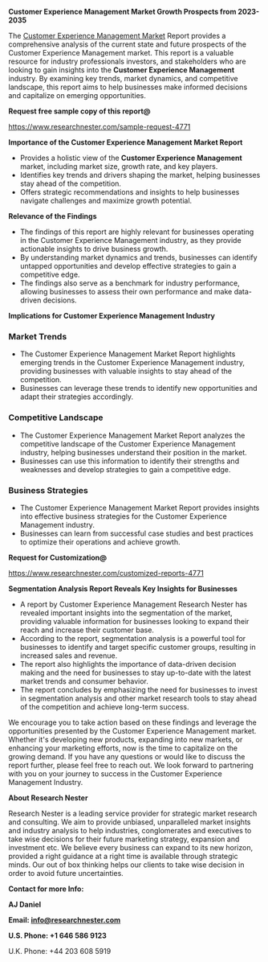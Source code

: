 ﻿<a name="_hlk168570615"></a><a name="_hlk168498031"></a>**Customer Experience Management Market Growth Prospects from 2023-2035**

The [Customer Experience Management Market](https://www.researchnester.com/reports/customer-experience-management-market/4771) Report provides a comprehensive analysis of the current state and future prospects of the Customer Experience Management market. This report is a valuable resource for industry professionals investors, and stakeholders who are looking to gain insights into the **Customer Experience Management** industry. By examining key trends, market dynamics, and competitive landscape, this report aims to help businesses make informed decisions and capitalize on emerging opportunities.

**Request free sample copy of this report@**

<https://www.researchnester.com/sample-request-4771> 

**Importance of the Customer Experience Management Market Report**

- Provides a holistic view of the **Customer Experience Management** market, including market size, growth rate, and key players.
- Identifies key trends and drivers shaping the market, helping businesses stay ahead of the competition.
- Offers strategic recommendations and insights to help businesses navigate challenges and maximize growth potential.

**Relevance of the Findings**

- The findings of this report are highly relevant for businesses operating in the Customer Experience Management industry, as they provide actionable insights to drive business growth.
- By understanding market dynamics and trends, businesses can identify untapped opportunities and develop effective strategies to gain a competitive edge.
- The findings also serve as a benchmark for industry performance, allowing businesses to assess their own performance and make data-driven decisions.

**Implications for Customer Experience Management Industry**
### **Market Trends**
- The Customer Experience Management Market Report highlights emerging trends in the Customer Experience Management industry, providing businesses with valuable insights to stay ahead of the competition.
- Businesses can leverage these trends to identify new opportunities and adapt their strategies accordingly.
### **Competitive Landscape**
- The Customer Experience Management Market Report analyzes the competitive landscape of the Customer Experience Management industry, helping businesses understand their position in the market.
- Businesses can use this information to identify their strengths and weaknesses and develop strategies to gain a competitive edge.
### **Business Strategies**
- The Customer Experience Management Market Report provides insights into effective business strategies for the Customer Experience Management industry.
- Businesses can learn from successful case studies and best practices to optimize their operations and achieve growth.

**Request for Customization@**

<https://www.researchnester.com/customized-reports-4771> 

**Segmentation Analysis Report Reveals Key Insights for Businesses**

- A report by Customer Experience Management Research Nester has revealed important insights into the segmentation of the market, providing valuable information for businesses looking to expand their reach and increase their customer base.
- According to the report, segmentation analysis is a powerful tool for businesses to identify and target specific customer groups, resulting in increased sales and revenue.
- The report also highlights the importance of data-driven decision making and the need for businesses to stay up-to-date with the latest market trends and consumer behavior.
- The report concludes by emphasizing the need for businesses to invest in segmentation analysis and other market research tools to stay ahead of the competition and achieve long-term success.

We encourage you to take action based on these findings and leverage the opportunities presented by the Customer Experience Management market. Whether it's developing new products, expanding into new markets, or enhancing your marketing efforts, now is the time to capitalize on the growing demand. If you have any questions or would like to discuss the report further, please feel free to reach out. We look forward to partnering with you on your journey to success in the Customer Experience Management Industry.

**About Research Nester**

Research Nester is a leading service provider for strategic market research and consulting. We aim to provide unbiased, unparalleled market insights and industry analysis to help industries, conglomerates and executives to take wise decisions for their future marketing strategy, expansion and investment etc. We believe every business can expand to its new horizon, provided a right guidance at a right time is available through strategic minds. Our out of box thinking helps our clients to take wise decision in order to avoid future uncertainties.

**Contact for more Info:**

**AJ Daniel**

**Email: info@researchnester.com**

**U.S. Phone: +1 646 586 9123**

U.K. Phone: +44 203 608 5919



